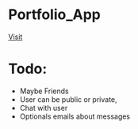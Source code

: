 # Portfolio_App

[Visit](https://web-production-7633.up.railway.app/)


# Todo:
- Maybe Friends
- User can be public or private, 
- Chat with user 
- Optionals emails about messages